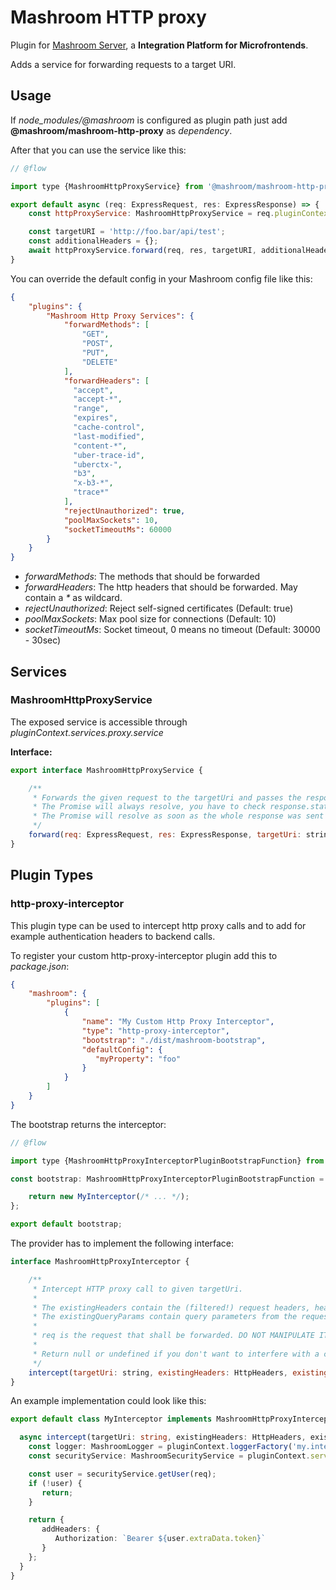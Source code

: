 
# Mashroom HTTP proxy

Plugin for [Mashroom Server](https://www.mashroom-server.com), a **Integration Platform for Microfrontends**.

Adds a service for forwarding requests to a target URI.

## Usage

If *node_modules/@mashroom* is configured as plugin path just add **@mashroom/mashroom-http-proxy** as *dependency*.

After that you can use the service like this:

```js
// @flow

import type {MashroomHttpProxyService} from '@mashroom/mashroom-http-proxy/type-definitions';

export default async (req: ExpressRequest, res: ExpressResponse) => {
    const httpProxyService: MashroomHttpProxyService = req.pluginContext.services.proxy.service;

    const targetURI = 'http://foo.bar/api/test';
    const additionalHeaders = {};
    await httpProxyService.forward(req, res, targetURI, additionalHeaders);
}
```

You can override the default config in your Mashroom config file like this:

```json
{
    "plugins": {
        "Mashroom Http Proxy Services": {
            "forwardMethods": [
                "GET",
                "POST",
                "PUT",
                "DELETE"
            ],
            "forwardHeaders": [
              "accept",
              "accept-*",
              "range",
              "expires",
              "cache-control",
              "last-modified",
              "content-*",
              "uber-trace-id",
              "uberctx-",
              "b3",
              "x-b3-*",
              "trace*"
            ],
            "rejectUnauthorized": true,
            "poolMaxSockets": 10,
            "socketTimeoutMs": 60000
        }
    }
}
```
 * _forwardMethods_: The methods that should be forwarded
 * _forwardHeaders_: The http headers that should be forwarded. May contain a _*_ as wildcard.
 * _rejectUnauthorized_: Reject self-signed certificates (Default: true)
 * _poolMaxSockets_: Max pool size for connections (Default: 10)
 * _socketTimeoutMs_: Socket timeout, 0 means no timeout (Default: 30000 - 30sec)

## Services

### MashroomHttpProxyService

The exposed service is accessible through _pluginContext.services.proxy.service_

**Interface:**

```js
export interface MashroomHttpProxyService {

    /**
     * Forwards the given request to the targetUri and passes the response from the target to the response object.
     * The Promise will always resolve, you have to check response.statusCode to see if the transfer was successful or not.
     * The Promise will resolve as soon as the whole response was sent to the client.
     */
    forward(req: ExpressRequest, res: ExpressResponse, targetUri: string, additionalHeaders?: HttpHeaders): Promise<void>;
}
```

## Plugin Types

### http-proxy-interceptor

This plugin type can be used to intercept http proxy calls and to add for example authentication headers to backend calls.

To register your custom http-proxy-interceptor plugin add this to _package.json_:

```json
{
    "mashroom": {
        "plugins": [
            {
                "name": "My Custom Http Proxy Interceptor",
                "type": "http-proxy-interceptor",
                "bootstrap": "./dist/mashroom-bootstrap",
                "defaultConfig": {
                   "myProperty": "foo"
                }
            }
        ]
    }
}
```

The bootstrap returns the interceptor:

```js
// @flow

import type {MashroomHttpProxyInterceptorPluginBootstrapFunction} from '@mashroom/mashroom-http-proxy/type-definitions';

const bootstrap: MashroomHttpProxyInterceptorPluginBootstrapFunction = async (pluginName, pluginConfig, pluginContextHolder) => {

    return new MyInterceptor(/* ... */);
};

export default bootstrap;
```

The provider has to implement the following interface:

```js
interface MashroomHttpProxyInterceptor {

    /**
     * Intercept HTTP proxy call to given targetUri.
     *
     * The existingHeaders contain the (filtered!) request headers, headers added by the MashroomHttpProxyService client and the ones already added by other interceptors.
     * The existingQueryParams contain query parameters from the request and the ones already added by other interceptors.
     *
     * req is the request that shall be forwarded. DO NOT MANIPULATE IT. Just use it to access req.method and req.pluginContext.
     *
     * Return null or undefined if you don't want to interfere with a call.
     */
    intercept(targetUri: string, existingHeaders: HttpHeaders, existingQueryParams: QueryParams, req: ExpressRequest): Promise<?MashroomHttpProxyInterceptorResult>;
}
```

An example implementation could look like this:

```ts
export default class MyInterceptor implements MashroomHttpProxyInterceptor {

  async intercept(targetUri: string, existingHeaders: HttpHeaders, existingQueryParams: QueryParams, req: ExpressRequest) {
    const logger: MashroomLogger = pluginContext.loggerFactory('my.interceptor');
    const securityService: MashroomSecurityService = pluginContext.services.security && req.pluginContext.services.security.service;

    const user = securityService.getUser(req);
    if (!user) {
       return;
    }

    return {
       addHeaders: {
          Authorization: `Bearer ${user.extraData.token}`
       }
    };
  }
}
```

